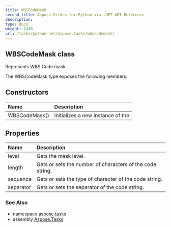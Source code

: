 ```yaml
---
title: WBSCodeMask
second_title: Aspose.Sildes for Python via .NET API Reference
description: 
type: docs
weight: 1340
url: /tasks/python-net/aspose.tasks/wbscodemask/
---
```


## WBSCodeMask class

Represents WBS Code mask.

The WBSCodeMask type exposes the following members:
## Constructors
| Name | Description |
| :- | :- |
|WBSCodeMask()|Initializes a new instance of the|
## Properties
| Name | Description |
| :- | :- |
|level|Gets the mask level.|
|length|Gets or sets the number of characters of the code string.|
|sequence|Gets or sets the type of character of the code string.|
|separator|Gets or sets the separator of the code string.|

### See Also

* namespace [aspose.tasks](/tasks/python-net/aspose.tasks/)
* assembly [Aspose.Tasks](/tasks/python-net/)


